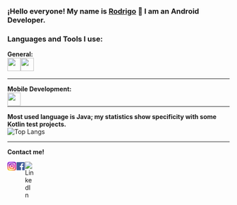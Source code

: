 ### ¡Hello everyone! My name is [Rodrigo](https://github.com/Ferre-89) 👋 I am an Android Developer. 

### Languages and Tools I use:

__General:__ 
<br />
<img align="bottom" src="https://raw.githubusercontent.com/jmnote/z-icons/master/svg/git.svg" width="30" height="30" />
<img align="left" src="https://raw.githubusercontent.com/jmnote/z-icons/master/svg/github.svg" width="30" height="30" />
<br />

---
__Mobile Development:__
<br />
<img align="left" src="https://raw.githubusercontent.com/jmnote/z-icons/master/svg/java.svg" width="30" height="30" />
<br />

---
__Most used language is Java; my statistics show specificity with some Kotlin test projects.__
<br />
![Top Langs](https://github-readme-stats.vercel.app/api/top-langs/?username=Ferre-89&show_icons=true&theme=tokyonight)
<br />

---
__Contact me!__

[<img align="left" alt="Instagram" width="20px" src="https://github.com/wle8300/instagram-logo/blob/master/logo.svg" />](https://www.instagram.com/rodri.ferreira.89/)
[<img align="left" alt="Facebook" width="20px" src="https://raw.githubusercontent.com/devicons/devicon/2809b567852a4648062a2d3e7c1c531367458c0b/icons/facebook/facebook-original.svg" />](https://www.facebook.com/rodrigo.ferreira.79677/)
[<img align="left" alt="LinkedIn" width="20px" src="https://cdn.worldvectorlogo.com/logos/linkedin-icon-2.svg" />](https://www.linkedin.com/in/rodrigoferreira1989/)



